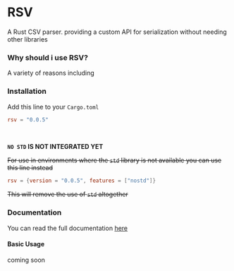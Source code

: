 # RSV
A Rust CSV parser. providing a custom API for serialization without needing other libraries

### Why should i use RSV?
A variety of reasons including 

### Installation
Add this line to your `Cargo.toml`
```toml
rsv = "0.0.5"
```
<br>

**`NO STD` IS NOT INTEGRATED YET**

~~For use in environments where the `std` library is not available you can use this line instead~~
```toml
rsv = {version = "0.0.5", features = ["nostd"]}
```
~~This will remove the use of `std` altogether~~

### Documentation
You can read the full documentation [here](https://docs.rs/rsv/)
#### Basic Usage
coming soon